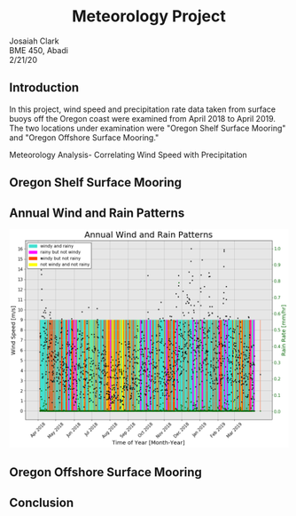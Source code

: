 # <div align=center> Meteorology Project </div>

Josaiah Clark<br>
BME 450, Abadi<br>
2/21/20<br>

## Introduction <br>
<p>
In this project, wind speed and precipitation rate data taken from surface buoys off the Oregon coast were examined from April 2018 to April 2019. The two locations under examination were "Oregon Shelf Surface Mooring" and "Oregon Offshore Surface Mooring." 

Meteorology Analysis- Correlating Wind Speed with Precipitation

<h2> Oregon Shelf Surface Mooring </h2>

## Annual Wind and Rain Patterns
<img alt="hello" src=Oregon_Shelf_Surface_Mooring/annualRainWind.png>

<h2> Oregon Offshore Surface Mooring </h2>

## Conclusion
